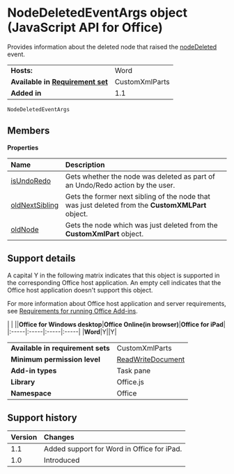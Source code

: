 
# NodeDeletedEventArgs object (JavaScript API for Office)
Provides information about the deleted node that raised the [nodeDeleted](../../reference/shared/customxmlpart.nodedeleted.event.md) event.

|||
|:-----|:-----|
|**Hosts:**|Word|
|**Available in [Requirement set](http://msdn.microsoft.com/library/6b6702f2-b0a5-46ab-a356-8dda897ca8ae%28Office.15%29.aspx)**|CustomXmlParts|
|**Added in**|1.1|

```
NodeDeletedEventArgs
```


## Members


**Properties**


|**Name**|**Description**|
|:-----|:-----|
|[isUndoRedo](../../reference/shared/customxmlpart.isundoredo.md)|Gets whether the node was deleted as part of an Undo/Redo action by the user.|
|[oldNextSibling](../../reference/shared/customxmlpart.oldnextsibling.md)|Gets the former next sibling of the node that was just deleted from the  **CustomXMLPart** object.|
|[oldNode](../../reference/shared/customxmlpart.oldnode.md)|Gets the node which was just deleted from the  **CustomXmlPart** object.|

## Support details


A capital Y in the following matrix indicates that this object is supported in the corresponding Office host application. An empty cell indicates that the Office host application doesn't support this object.

For more information about Office host application and server requirements, see [Requirements for running Office Add-ins](http://msdn.microsoft.com/library/67340567-bb9a-498c-96d3-3f52f28c16bc%28Office.15%29.aspx).


|
|
||**Office for Windows desktop**|**Office Online(in browser)**|**Office for iPad**|
|:-----|:-----|:-----|:-----|
|**Word**|Y||Y|

|||
|:-----|:-----|
|**Available in requirement sets**|CustomXmlParts|
|**Minimum permission level**|[ReadWriteDocument](http://msdn.microsoft.com/library/da2efadc-4ebf-45fe-be39-397ac1eb1dbd%28Office.15%29.aspx)|
|**Add-in types**|Task pane|
|**Library**|Office.js|
|**Namespace**|Office|

## Support history




|**Version**|**Changes**|
|:-----|:-----|
|1.1|Added support for Word in Office for iPad.|
|1.0|Introduced|
